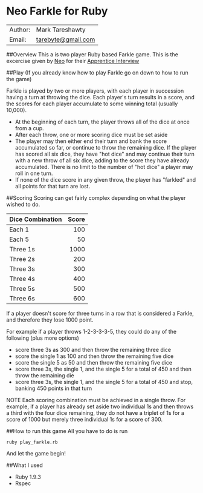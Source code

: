 Neo Farkle for Ruby
===================

<table>
  <tr>
    <td> Author: </td>
    <td> Mark Tareshawty </td>
  </tr>

  <tr>
    <td> Email: </td>
    <td> <a href="mailto:tarebyte@gmail.com">tarebyte@gmail.com </td>
  </tr>
</table>

##Overview
This a is two player Ruby based Farkle game. This is the excercise given by [Neo](http://neo.com) for their [Apprentice Interview](http://ohiojobs.neo.com/apprentice)

##Play
(If you already know how to play Farkle go on down to how to run the game)

Farkle is played by two or more players, with each player in succession having a turn at throwing the dice. Each player's turn results in a score, and the scores for each player accumulate to some winning total (usually 10,000).
  - At the beginning of each turn, the player throws all of the dice at once from a cup.
  - After each throw, one or more scoring dice must be set aside
  - The player may then either end their turn and bank the score accumulated so far, or continue to throw the remaining dice. 
  If the player has scored all six dice, they have "hot dice" and may continue their turn with a new throw of all six dice, adding to the score they have already accumulated. There is no limit to the number of "hot dice" a player may roll in one turn.
  - If none of the dice score in any given throw, the player has "farkled" and all points for that turn are lost.

##Scoring
Scoring can get fairly complex depending on what the player wished to do.

| Dice Combination | Score  |
| ---------------- | -----: |
| Each 1           |   100  |
| Each 5           |    50  |
| Three 1s         |  1000  |
| Three 2s         |   200  |
| Three 3s         |   300  |
| Three 4s         |   400  |
| Three 5s         |   500  |
| Three 6s         |   600  |

If a player doesn't score for three turns in a row that is considered a Farkle, and therefore they lose 1000 point.

For example if a player throws 1-2-3-3-3-5, they could do any of the following (plus more options)
  - score three 3s as 300 and then throw the remaining three dice
  - score the single 1 as 100 and then throw the remaining five dice
  - score the single 5 as 50 and then throw the remaining five dice
  - score three 3s, the single 1, and the single 5 for a total of 450 and then throw the remaining die
  - score three 3s, the single 1, and the single 5 for a total of 450 and stop, banking 450 points in that turn

NOTE
Each scoring combination must be achieved in a single throw.
For example, if a player has already set aside two individual 1s
and then throws a third with the four dice remaining,
they do not have a triplet of 1s for a score of 1000
but merely three individual 1s for a score of 300.

##How to run this game
All you have to do is run

    ruby play_farkle.rb

And let the game begin!

##What I used
  - Ruby 1.9.3
  - Rspec
